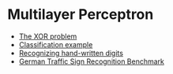 # Multilayer Perceptron

* [The XOR problem](XOR.ipynb)
* [Classification example](mlp_classification.ipynb)
* [Recognizing hand-written digits](mlp_digits.ipynb)
* [German Traffic Sign Recognition Benchmark](mlp_gtsrb.ipynb)
